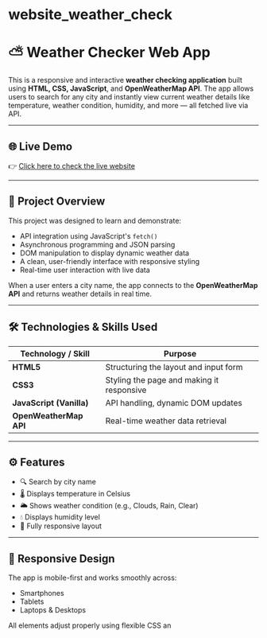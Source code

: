 # website_weather_check
# ⛅ Weather Checker Web App

This is a responsive and interactive **weather checking application** built using **HTML, CSS, JavaScript**, and **OpenWeatherMap API**. The app allows users to search for any city and instantly view current weather details like temperature, weather condition, humidity, and more — all fetched live via API.

---

## 🌐 Live Demo

👉 [Click here to check the live website]([https://preetj886655.github.io/Background_colour/](https://preetj886655.github.io/weather_check_website/))

---

## 📌 Project Overview

This project was designed to learn and demonstrate:

- API integration using JavaScript's `fetch()`
- Asynchronous programming and JSON parsing
- DOM manipulation to display dynamic weather data
- A clean, user-friendly interface with responsive styling
- Real-time user interaction with live data

When a user enters a city name, the app connects to the **OpenWeatherMap API** and returns weather details in real time.

---

## 🛠️ Technologies & Skills Used

| Technology / Skill | Purpose |
|--------------------|---------|
| **HTML5** | Structuring the layout and input form |
| **CSS3** | Styling the page and making it responsive |
| **JavaScript (Vanilla)** | API handling, dynamic DOM updates |
| **OpenWeatherMap API** | Real-time weather data retrieval |

---

## ⚙️ Features

- 🔍 Search by city name
- 🌡️ Displays temperature in Celsius
- 🌥️ Shows weather condition (e.g., Clouds, Rain, Clear)
- 💧 Displays humidity level
- 📱 Fully responsive layout

---

## 📱 Responsive Design

The app is mobile-first and works smoothly across:

- Smartphones
- Tablets
- Laptops & Desktops

All elements adjust properly using flexible CSS an

